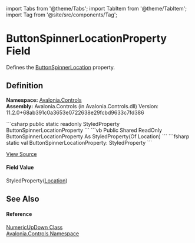 import Tabs from '@theme/Tabs'; 
import TabItem from '@theme/TabItem'; 
import Tag from '@site/src/components/Tag'; 

# ButtonSpinnerLocationProperty Field


Defines the <a href="P_Avalonia_Controls_NumericUpDown_ButtonSpinnerLocation">ButtonSpinnerLocation</a> property.



## Definition
**Namespace:** <a href="N_Avalonia_Controls">Avalonia.Controls</a>  
**Assembly:** Avalonia.Controls (in Avalonia.Controls.dll) Version: 11.2.0+68ab391c0a3653e0722638e29fcbd9633c7fd386

<Tabs groupId="api-code-preview">
<TabItem value="csharp" label="C#">
```csharp
public static readonly StyledProperty<Location> ButtonSpinnerLocationProperty
```
</TabItem>
<TabItem value="vb" label="VB">
```vb
Public Shared ReadOnly ButtonSpinnerLocationProperty As StyledProperty(Of Location)
```
</TabItem>
<TabItem value="fsharp" label="F#">
```fsharp
static val ButtonSpinnerLocationProperty: StyledProperty<Location>
```
</TabItem>
</Tabs>



<a href="https://github.com/AvaloniaUI/Avalonia/tree/master/srcAvalonia.Controls/NumericUpDown/NumericUpDown.cs" title="View the source code">View Source</a>



#### Field Value
StyledProperty(<a href="T_Avalonia_Controls_Location">Location</a>)

## See Also


#### Reference
<a href="T_Avalonia_Controls_NumericUpDown">NumericUpDown Class</a>  
<a href="N_Avalonia_Controls">Avalonia.Controls Namespace</a>  
